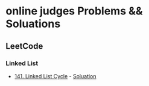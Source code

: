 # online judges Problems && Soluations

## LeetCode

### Linked List

- [141. Linked List Cycle](https://leetcode.com/problems/linked-list-cycle/) - [Soluation](https://leetcode.com/submissions/detail/773087396/)
